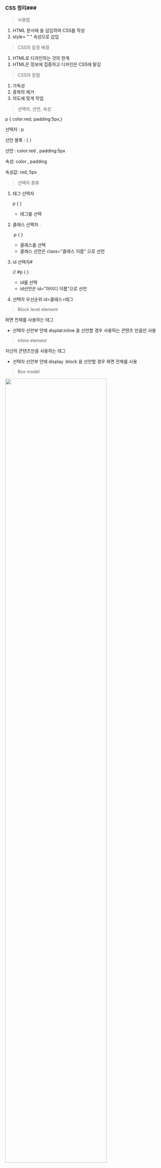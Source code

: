 ### CSS 정리###



> 사용법

1. HTML 문서에 <style> </style>을 삽입하여 CSS를 작성
2.  style= " " 속성으로 삽입



> CSS의 등장 배경

1. HTML로 디자인하는 것의 한계
2. HTML은 정보에 집중하고 디자인은 CSS에 맡김



> CSS의 장점

1. 가독성
2. 중복의 제거
3. 의도에 맞게 작업



> 선택자, 선언, 속성

p  { color:red; padding:5px;}

선택자 : p

선언 블록 : { }

선언 : color:red , padding:5px

속성: color , padding

속성값: red, 5px



> 선택자 종류

1. 태그 선택자

   p { } 

   - 태그를 선택

2. 클래스 선택자 .

   .p { }

   - 클래스를 선택
   - 클래스 선언은  class="클래스 이름" 으로 선언

3. id 선택자#

   // #p { }	

   - id를 선택
   - id선언은 id="아이디 이름"으로 선언



4. 선택자 우선순위 id>클래스>태그





> Block level element

화면 전체를 사용하는 태그 

- 선택자 선언부 안에 displat:inline 을 선언할 경우 사용하는 콘텐츠 만큼만 사용



> Inline element 

자신의 콘텐츠만큼 사용하는 태그

- 선택자 선언부 안에 display :block 을 선언할 경우 화면 전체를 사용



> Box model

<img src="https://user-images.githubusercontent.com/45009100/70387784-c0739d00-19ec-11ea-9d8d-7587f123dd9f.png" width="80%" >



> 의미가 없는 태그 div, span

디자인의 용도로 사용할 수 있는 태그

- div 는 block line element
- span은 inline element



> grid 템플릿

display:grid; //그리드 

**grid-template-columns: 150px 1fr**; //첫번째 div는 150픽셀의 열로 고정. 나머지는 자동으로 지정됨

